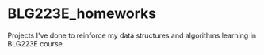# BLG223E_homeworks
Projects I've done to reinforce my data structures and algorithms learning in BLG223E course.
